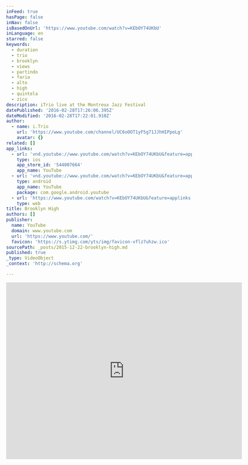 ```yaml
---
inFeed: true
hasPage: false
inNav: false
isBasedOnUrl: 'https://www.youtube.com/watch?v=KEbOY74UKbU'
inLanguage: en
starred: false
keywords:
  - duration
  - trio
  - brooklyn
  - views
  - partindo
  - faria
  - alto
  - high
  - quintela
  - zico
description: iTrio live at the Montreux Jazz Festival
datePublished: '2016-02-28T17:26:06.395Z'
dateModified: '2016-02-28T17:22:01.910Z'
author:
  - name: i.Trio
    url: 'https://www.youtube.com/channel/UC6oOOT1yF5g71JJhHIPpoLg'
    avatar: {}
related: []
app_links:
  - url: 'vnd.youtube://www.youtube.com/watch?v=KEbOY74UKbU&feature=applinks'
    type: ios
    app_store_id: '544007664'
    app_name: YouTube
  - url: 'vnd.youtube://www.youtube.com/watch?v=KEbOY74UKbU&feature=applinks'
    type: android
    app_name: YouTube
    package: com.google.android.youtube
  - url: 'https://www.youtube.com/watch?v=KEbOY74UKbU&feature=applinks'
    type: web
title: Brooklyn High
authors: []
publisher:
  name: YouTube
  domain: www.youtube.com
  url: 'https://www.youtube.com/'
  favicon: 'https://s.ytimg.com/yts/img/favicon-vflz7uhzw.ico'
sourcePath: _posts/2015-12-22-brooklyn-high.md
published: true
_type: VideoObject
_context: 'http://schema.org'

---
```

<iframe src="https://cdn.embedly.com/widgets/media.html?src=https%3A%2F%2Fwww.youtube.com%2Fembed%2FKEbOY74UKbU%3Ffeature%3Doembed&amp;url=https%3A%2F%2Fwww.youtube.com%2Fwatch%3Fv%3DKEbOY74UKbU&amp;image=https%3A%2F%2Fi.ytimg.com%2Fvi%2FKEbOY74UKbU%2Fhqdefault.jpg&amp;key=b7d04c9b404c499eba89ee7072e1c4f7&amp;type=text%2Fhtml&amp;schema=youtube" width="640" height="480" scrolling="no" frameborder="0" allowfullscreen="allowfullscreen" style=""></iframe>